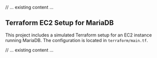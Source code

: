 // ... existing content ...

## Terraform EC2 Setup for MariaDB
This project includes a simulated Terraform setup for an EC2 instance running MariaDB. The configuration is located in `terraform/main.tf`.

// ... existing content ...